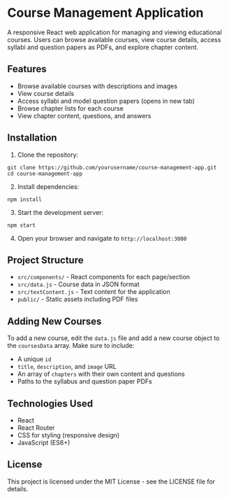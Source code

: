 # Course Management Application

A responsive React web application for managing and viewing educational courses. Users can browse available courses, view course details, access syllabi and question papers as PDFs, and explore chapter content.

## Features

- Browse available courses with descriptions and images
- View course details
- Access syllabi and model question papers (opens in new tab)
- Browse chapter lists for each course
- View chapter content, questions, and answers

## Installation

1. Clone the repository:
```
git clone https://github.com/yourusername/course-management-app.git
cd course-management-app
```

2. Install dependencies:
```
npm install
```

3. Start the development server:
```
npm start
```

4. Open your browser and navigate to `http://localhost:3000`

## Project Structure

- `src/components/` - React components for each page/section
- `src/data.js` - Course data in JSON format
- `src/textContent.js` - Text content for the application
- `public/` - Static assets including PDF files

## Adding New Courses

To add a new course, edit the `data.js` file and add a new course object to the `coursesData` array. Make sure to include:
- A unique `id`
- `title`, `description`, and `image` URL
- An array of `chapters` with their own content and questions
- Paths to the syllabus and question paper PDFs

## Technologies Used

- React
- React Router
- CSS for styling (responsive design)
- JavaScript (ES6+)

## License

This project is licensed under the MIT License - see the LICENSE file for details.